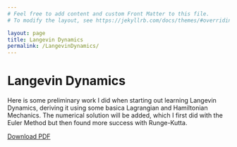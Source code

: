 ```yaml
---
# Feel free to add content and custom Front Matter to this file.
# To modify the layout, see https://jekyllrb.com/docs/themes/#overriding-theme-defaults

layout: page
title: Langevin Dynamics
permalink: /LangevinDynamics/
---
```


# Langevin Dynamics

Here is some preliminary work I did when starting out learning Langevin Dynamics, deriving it using some basica Lagrangian and Hamiltonian Mechanics. The numerical solution will be added, which I first did with the Euler Method but then found more success with Runge-Kutta.

[Download PDF](assets/pdfs/LangevinDynamics1.pdf)

